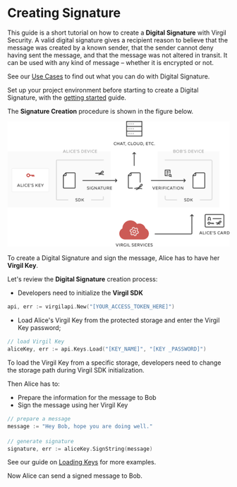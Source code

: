 # Creating Signature

This guide is a short tutorial on how to create a **Digital Signature** with Virgil Security. A valid digital signature gives a recipient reason to believe that the message was created by a known sender, that the sender cannot deny having sent the message, and that the message was not altered in transit. It can be used with any kind of message – whether it is encrypted or not.

See our [Use Cases](https://github.com/VirgilSecurity/virgil-sdk-go/tree/docs-review/documentation) to find out what you can do with Digital Signature.

Set up your project environment before starting to create a Digital Signature, with the [getting started](/docs/guides/configuration/client-configuration.md) guide.

The **Signature Creation** procedure is shown in the figure below.

![Virgil Signature Intro](/docs/img/Signature_introduction.png "Create Signature")

To create a Digital Signature and sign the message, Alice has to have her **Virgil Key**.


Let's review the **Digital Signature** creation process:

- Developers need to initialize the **Virgil SDK**

```go
api, err := virgilapi.New("[YOUR_ACCESS_TOKEN_HERE]")
```

- Load Alice's Virgil Key from the protected storage and enter the Virgil Key password;

```go
// load Virgil Key
aliceKey, err := api.Keys.Load("[KEY_NAME]", "[KEY _PASSWORD]")
```


To load the Virgil Key from a specific storage, developers need to change the storage path during Virgil SDK initialization.

Then Alice has to:
- Prepare the information for the message to Bob
- Sign the message using her Virgil Key

```go
// prepare a message
message := "Hey Bob, hope you are doing well."

// generate signature
signature, err := aliceKey.SignString(message)
```

See our guide on [Loading Keys](/docs/guides/virgil-key/loading-key.md) for more examples.

Now Alice can send a signed message to Bob.
